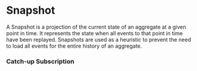 # Snapshot

A Snapshot is a projection of the current state of an aggregate at a given point in time. It represents the state when all events to that point in time have been replayed. Snapshots are used as a heuristic to prevent the need to load all events for the entire history of an aggregate. 

### Catch-up Subscription
